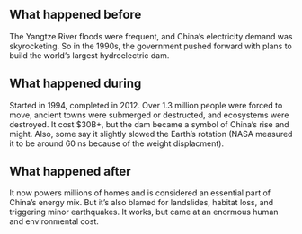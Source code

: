## What happened before
The Yangtze River floods were frequent, and China’s electricity demand was skyrocketing. So in the 1990s, the government pushed forward with plans to build the world’s largest hydroelectric dam.

## What happened during
Started in 1994, completed in 2012. Over 1.3 million people were forced to move, ancient towns were submerged or destructed, and ecosystems were destroyed. It cost $30B+, but the dam became a symbol of China’s rise and might. Also, some say it slightly slowed the Earth’s rotation (NASA measured it to be around 60 ns because of the weight displacment).

## What happened after
It now powers millions of homes and is considered an essential part of China’s energy mix. But it’s also blamed for landslides, habitat loss, and triggering minor earthquakes. It works, but came at an enormous human and environmental cost.
